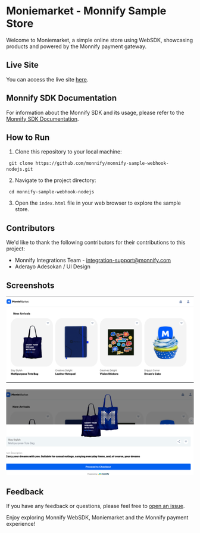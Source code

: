# Moniemarket - Monnify Sample Store

Welcome to Moniemarket, a simple online store using WebSDK, showcasing products and powered by the Monnify payment gateway.

## Live Site

You can access the live site [here](https://moniemarket.monnify.com/).

## Monnify SDK Documentation

For information about the Monnify SDK and its usage, please refer to the [Monnify SDK Documentation](https://developers.monnify.com/docs/collections/one-time-payments/).

## How to Run

1. Clone this repository to your local machine:

```
 git clone https://github.com/monnify/monnify-sample-webhook-nodejs.git

```

2. Navigate to the project directory:
```
 cd monnify-sample-webhook-nodejs
```


3. Open the `index.html` file in your web browser to explore the sample store.

## Contributors

We'd like to thank the following contributors for their contributions to this project:

- Monnify Integrations Team - integration-support@monnify.com
- Aderayo Adesokan / UI Design  

## Screenshots

![Product Catalog](/screenshots/product-catalog.png)

![Product Details Modal](/screenshots/product-details-modal.png)

## Feedback

If you have any feedback or questions, please feel free to [open an issue](https://github.com/monnify/samplestore-using-websdk-monnify/issues).

Enjoy exploring Monnify WebSDK, Moniemarket and the Monnify payment experience!
